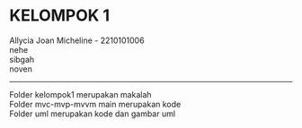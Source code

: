 # KELOMPOK 1 <br>
Allycia Joan Micheline - 2210101006 <br>
nehe <br>
sibgah <br>
noven 

------------------------------------------------------------------
Folder kelompok1 merupakan makalah <br>
Folder mvc-mvp-mvvm main merupakan kode <br>
Folder uml merupakan kode dan gambar uml 
